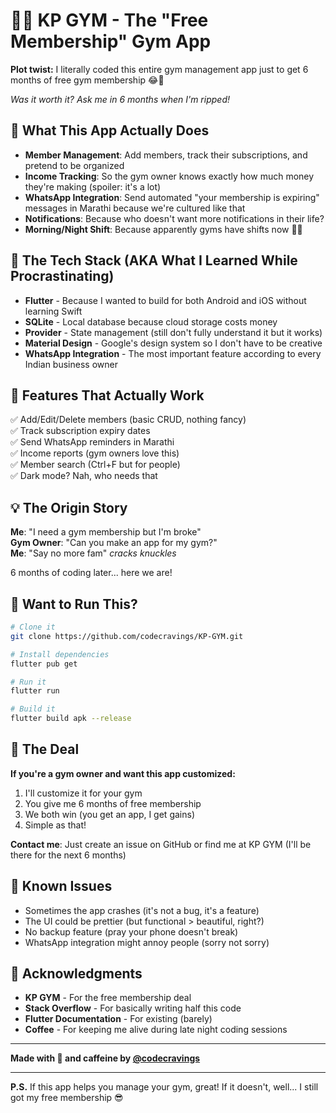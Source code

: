 # 🏋️‍♂️ KP GYM - The "Free Membership" Gym App

**Plot twist:** I literally coded this entire gym management app just to get 6 months of free gym membership 😂💪

*Was it worth it? Ask me in 6 months when I'm ripped!*

## 🎯 What This App Actually Does

- **Member Management**: Add members, track their subscriptions, and pretend to be organized
- **Income Tracking**: So the gym owner knows exactly how much money they're making (spoiler: it's a lot)
- **WhatsApp Integration**: Send automated "your membership is expiring" messages in Marathi because we're cultured like that
- **Notifications**: Because who doesn't want more notifications in their life?
- **Morning/Night Shift**: Because apparently gyms have shifts now 🌅🌙

## 🚀 The Tech Stack (AKA What I Learned While Procrastinating)

- **Flutter** - Because I wanted to build for both Android and iOS without learning Swift
- **SQLite** - Local database because cloud storage costs money
- **Provider** - State management (still don't fully understand it but it works)
- **Material Design** - Google's design system so I don't have to be creative
- **WhatsApp Integration** - The most important feature according to every Indian business owner

## 📱 Features That Actually Work

✅ Add/Edit/Delete members (basic CRUD, nothing fancy)  
✅ Track subscription expiry dates  
✅ Send WhatsApp reminders in Marathi  
✅ Income reports (gym owners love this)  
✅ Member search (Ctrl+F but for people)  
✅ Dark mode? Nah, who needs that  

## 💡 The Origin Story

**Me**: "I need a gym membership but I'm broke"  
**Gym Owner**: "Can you make an app for my gym?"  
**Me**: "Say no more fam" *cracks knuckles*  

6 months of coding later... here we are!

## 🔧 Want to Run This?

```bash
# Clone it
git clone https://github.com/codecravings/KP-GYM.git

# Install dependencies
flutter pub get

# Run it
flutter run

# Build it
flutter build apk --release
```

## 🎁 The Deal

**If you're a gym owner and want this app customized:**

1. I'll customize it for your gym
2. You give me 6 months of free membership
3. We both win (you get an app, I get gains)
4. Simple as that!

**Contact me**: Just create an issue on GitHub or find me at KP GYM (I'll be there for the next 6 months)

## 🐛 Known Issues

- Sometimes the app crashes (it's not a bug, it's a feature)
- The UI could be prettier (but functional > beautiful, right?)
- No backup feature (pray your phone doesn't break)
- WhatsApp integration might annoy people (sorry not sorry)

## 🙏 Acknowledgments

- **KP GYM** - For the free membership deal
- **Stack Overflow** - For basically writing half this code
- **Flutter Documentation** - For existing (barely)
- **Coffee** - For keeping me alive during late night coding sessions

---

**Made with 💪 and caffeine by [@codecravings](https://github.com/codecravings)**

---

**P.S.** If this app helps you manage your gym, great! If it doesn't, well... I still got my free membership 😎
